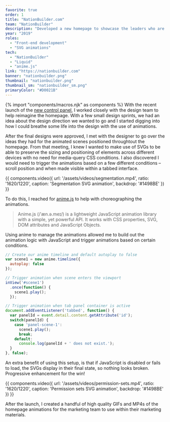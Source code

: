 ```yaml
---
favorite: true
order: 1
title: "NationBuilder.com"
team: "NationBuilder"
description: "Developed a new homepage to showcase the leaders who are using NationBuilder and highlight features from the new control&nbsp;panel."
year: "2019"
roles:
  - "Front-end development"
  - "SVG animations"
tech:
  - "NationBuilder"
  - "Liquid"
  - "anime.js"
link: "https://nationbuilder.com"
banner: "nationbuilder.png"
thumbnail: "nationbuilder.png"
thumbnail_sm: "nationbuilder_sm.png"
primaryColor: "#D0021B"
---
```

{% import "components/macros.njk" as components %}
With the recent launch of the [new control panel](https://nationbuilder.com/new_control_panel), I worked closely with the design team to help reimagine the homepage. With a few small design sprints, we had an idea about the design direction we wanted to go and I started digging into how I could breathe some life into the design with the use of animations.

After the final designs were approved, I met with the designer to go over the ideas they had for the animated scenes positioned throughtout the homepage. From that meeting, I knew I wanted to make use of SVGs to be able to preserve the sizing and positioning of elements across different devices with no need for media-query CSS conditions. I also discovered I would need to trigger the animations based on a few different conditions – scroll position and when made visible within a tabbed interface.

{{ components.video({
  url: '/assets/videos/segmentation.mp4',
  ratio: '1620/1220',
  caption: 'Segmentation SVG animation',
  backdrop: '#1498BE'
}) }}

To do this, I reached for [anime.js](https://animejs.com/) to help with choreographing the animations.

> Anime.js (/ˈæn.ə.meɪ/) is a lightweight JavaScript animation library with a simple, yet powerful API. It works with CSS properties, SVG, DOM attributes and JavaScript Objects.

Using anime to manage the animations allowed me to build out the animation logic with JavaScript and trigger animations based on certain conditions.

```js
// Create our anime timeline and default autoplay to false
var scene1 = new anime.timeline({
  autoplay: false
});

// Trigger animation when scene enters the viewport
inView('#scene1')
  .once(function() {
    scene1.play();
  });

// Trigger animation when tab panel container is active
document.addEventListener('tabbed', function() {
  var panelId = event.detail.content.getAttribute('id');
  switch(panelId) {
    case 'panel-scene-1':
      scene1.play();
      break;
    default:
      console.log(panelId + ' does not exist.');
  }
}, false);
```

An extra benefit of using this setup, is that if JavaScript is disabled or fails to load, the SVGs display in their final state, so nothing looks broken. Progressive enhancement for the win!

{{ components.video({
  url: '/assets/videos/permission-sets.mp4',
  ratio: '1620/1220',
  caption: 'Permission sets SVG animation',
  backdrop: '#1498BE'
}) }}

After the launch, I created a handful of high quality GIFs and MP4s of the homepage animations for the marketing team to use within their marketing materials.
